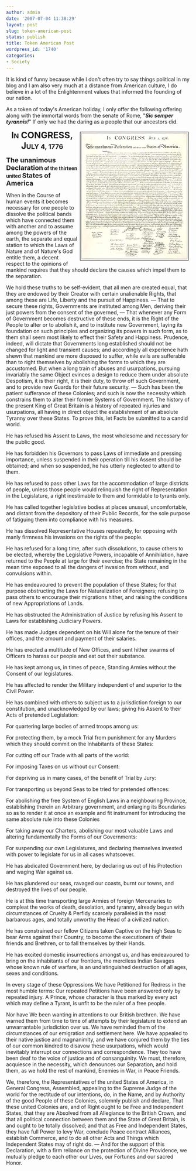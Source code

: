 ```yaml
---
author: admin
date: '2007-07-04 11:38:29'
layout: post
slug: token-american-post
status: publish
title: Token American Post
wordpress_id: '1740'
categories:
- Society
---
```

It is kind of funny because while I don't often try to say things political in my blog and I am also very much at a distance from American culture, I do believe in a lot of the Enlightenment values that informed the founding of our nation.

As a token of today's American holiday, I only offer the following offering along with the immortal words from the senate of Rome, "<em><strong>Sic semper tyrannis!</strong></em>" If only we had the daring as a people that our ancestors did.

<p align="center"><strong><font size="5"><img src="/images/declaration-of-independence.jpg" align="right" border="1" height="350" hspace="5" vspace="5" width="295" />I</font><font size="4">N</font><font size="5"> CONGRESS, J</font><font size="4">ULY 4, 1776</font> </p>

<p><font size="4">The unanimous Declaration</font> <font size="2">of the thirteen united</font> <font size="4">States of America</font></strong></p>

When in the Course of human events it becomes necessary for one people to dissolve the political bands which have connected them with another and to assume among the powers of the earth, the separate and equal station to which the Laws of Nature and of Nature's God entitle them, a decent respect to the opinions of mankind requires that they should declare the causes which impel them to the separation.



We hold these truths to be self-evident, that all men are created equal, that they are endowed by their Creator with certain unalienable Rights, that among these are Life, Liberty and the pursuit of Happiness. — That to secure these rights, Governments are instituted among Men, deriving their just powers from the consent of the governed, — That whenever any Form of Government becomes destructive of these ends, it is the Right of the People to alter or to abolish it, and to institute new Government, laying its foundation on such principles and organizing its powers in such form, as to them shall seem most likely to effect their Safety and Happiness. Prudence, indeed, will dictate that Governments long established should not be changed for light and transient causes; and accordingly all experience hath shewn that mankind are more disposed to suffer, while evils are sufferable than to right themselves by abolishing the forms to which they are accustomed. But when a long train of abuses and usurpations, pursuing invariably the same Object evinces a design to reduce them under absolute Despotism, it is their right, it is their duty, to throw off such Government, and to provide new Guards for their future security. — Such has been the patient sufferance of these Colonies; and such is now the necessity which constrains them to alter their former Systems of Government. The history of the present King of Great Britain is a history of repeated injuries and usurpations, all having in direct object the establishment of an absolute Tyranny over these States. To prove this, let Facts be submitted to a candid world.



He has refused his Assent to Laws, the most wholesome and necessary for the public good.



He has forbidden his Governors to pass Laws of immediate and pressing importance, unless suspended in their operation till his Assent should be obtained; and when so suspended, he has utterly neglected to attend to them.



He has refused to pass other Laws for the accommodation of large districts of people, unless those people would relinquish the right of Representation in the Legislature, a right inestimable to them and formidable to tyrants only.



He has called together legislative bodies at places unusual, uncomfortable, and distant from the depository of their Public Records, for the sole purpose of fatiguing them into compliance with his measures.



He has dissolved Representative Houses repeatedly, for opposing with manly firmness his invasions on the rights of the people.



He has refused for a long time, after such dissolutions, to cause others to be elected, whereby the Legislative Powers, incapable of Annihilation, have returned to the People at large for their exercise; the State remaining in the mean time exposed to all the dangers of invasion from without, and convulsions within.



He has endeavoured to prevent the population of these States; for that purpose obstructing the Laws for Naturalization of Foreigners; refusing to pass others to encourage their migrations hither, and raising the conditions of new Appropriations of Lands.



He has obstructed the Administration of Justice by refusing his Assent to Laws for establishing Judiciary Powers.



He has made Judges dependent on his Will alone for the tenure of their offices, and the amount and payment of their salaries.



He has erected a multitude of New Offices, and sent hither swarms of Officers to harass our people and eat out their substance.



He has kept among us, in times of peace, Standing Armies without the Consent of our legislatures.



He has affected to render the Military independent of and superior to the Civil Power.



He has combined with others to subject us to a jurisdiction foreign to our constitution, and unacknowledged by our laws; giving his Assent to their Acts of pretended Legislation:



For quartering large bodies of armed troops among us:



For protecting them, by a mock Trial from punishment for any Murders which they should commit on the Inhabitants of these States:



For cutting off our Trade with all parts of the world:



For imposing Taxes on us without our Consent:



For depriving us in many cases, of the benefit of Trial by Jury:



For transporting us beyond Seas to be tried for pretended offences:



For abolishing the free System of English Laws in a neighbouring Province, establishing therein an Arbitrary government, and enlarging its Boundaries so as to render it at once an example and fit instrument for introducing the same absolute rule into these Colonies



For taking away our Charters, abolishing our most valuable Laws and altering fundamentally the Forms of our Governments:



For suspending our own Legislatures, and declaring themselves invested with power to legislate for us in all cases whatsoever.



He has abdicated Government here, by declaring us out of his Protection and waging War against us.



He has plundered our seas, ravaged our coasts, burnt our towns, and destroyed the lives of our people.



He is at this time transporting large Armies of foreign Mercenaries to compleat the works of death, desolation, and tyranny, already begun with circumstances of Cruelty &amp; Perfidy scarcely paralleled in the most barbarous ages, and totally unworthy the Head of a civilized nation.



He has constrained our fellow Citizens taken Captive on the high Seas to bear Arms against their Country, to become the executioners of their friends and Brethren, or to fall themselves by their Hands.



He has excited domestic insurrections amongst us, and has endeavoured to bring on the inhabitants of our frontiers, the merciless Indian Savages whose known rule of warfare, is an undistinguished destruction of all ages, sexes and conditions.



In every stage of these Oppressions We have Petitioned for Redress in the most humble terms: Our repeated Petitions have been answered only by repeated injury. A Prince, whose character is thus marked by every act which may define a Tyrant, is unfit to be the ruler of a free people.



Nor have We been wanting in attentions to our British brethren. We have warned them from time to time of attempts by their legislature to extend an unwarrantable jurisdiction over us. We have reminded them of the circumstances of our emigration and settlement here. We have appealed to their native justice and magnanimity, and we have conjured them by the ties of our common kindred to disavow these usurpations, which would inevitably interrupt our connections and correspondence. They too have been deaf to the voice of justice and of consanguinity. We must, therefore, acquiesce in the necessity, which denounces our Separation, and hold them, as we hold the rest of mankind, Enemies in War, in Peace Friends.



We, therefore, the Representatives of the united States of America, in General Congress, Assembled, appealing to the Supreme Judge of the world for the rectitude of our intentions, do, in the Name, and by Authority of the good People of these Colonies, solemnly publish and declare, That these united Colonies are, and of Right ought to be Free and Independent States, that they are Absolved from all Allegiance to the British Crown, and that all political connection between them and the State of Great Britain, is and ought to be totally dissolved; and that as Free and Independent States, they have full Power to levy War, conclude Peace contract Alliances, establish Commerce, and to do all other Acts and Things which Independent States may of right do. — And for the support of this Declaration, with a firm reliance on the protection of Divine Providence, we mutually pledge to each other our Lives, our Fortunes and our sacred Honor.
